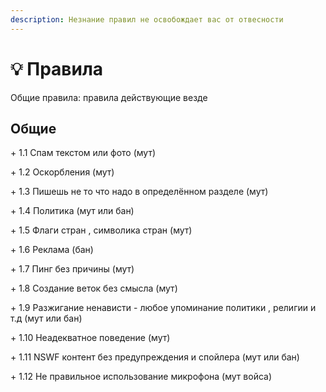 ```yaml
---
description: Незнание правил не освобождает вас от отвесности
---
```


# 💡 Правила

Общие правила: правила действующие везде

## Общие&#x20;

\+ 1.1 Спам текстом или фото (мут)&#x20;

\+ 1.2 Оскорбления (мут)&#x20;

\+ 1.3 Пишешь не то что надо в определённом разделе (мут)

\+ 1.4 Политика (мут или бан)&#x20;

\+ 1.5 Флаги стран , символика стран (мут)&#x20;

\+ 1.6 Реклама (бан)

\+ 1.7 Пинг без причины (мут)

\+ 1.8 Создание веток без смысла (мут)

\+ 1.9 Разжигание ненависти - любое упоминание политики , религии и т.д (мут или бан)

\+ 1.10 Неадекватное поведение (мут)&#x20;

\+ 1.11 NSWF контент без предупреждения и спойлера (мут или бан)&#x20;

\+ 1.12 Не правильное использование микрофона (мут войса)
